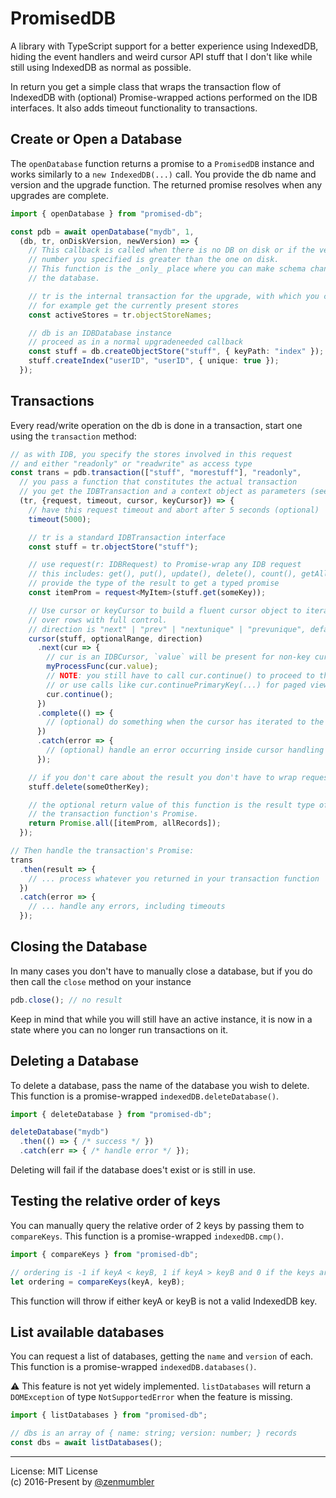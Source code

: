 PromisedDB
==========
A library with TypeScript support for a better experience using IndexedDB, hiding
the event handlers and weird cursor API stuff that I don't like while still using
IndexedDB as normal as possible.

In return you get a simple class that wraps the transaction flow of IndexedDB with
(optional) Promise-wrapped actions performed on the IDB interfaces. It also adds
timeout functionality to transactions.

Create or Open a Database
-------------------------
The `openDatabase` function returns a promise to a `PromisedDB` instance and works
similarly to a `new IndexedDB(...)` call. You provide the db name and version and the
upgrade function. The returned promise resolves when any upgrades are complete.

```typescript
import { openDatabase } from "promised-db";

const pdb = await openDatabase("mydb", 1,
  (db, tr, onDiskVersion, newVersion) => {
    // This callback is called when there is no DB on disk or if the version
    // number you specified is greater than the one on disk.
    // This function is the _only_ place where you can make schema changes to
    // the database.

    // tr is the internal transaction for the upgrade, with which you can
    // for example get the currently present stores
    const activeStores = tr.objectStoreNames;

    // db is an IDBDatabase instance
    // proceed as in a normal upgradeneeded callback
    const stuff = db.createObjectStore("stuff", { keyPath: "index" });
    stuff.createIndex("userID", "userID", { unique: true });
  });
```

Transactions
------------
Every read/write operation on the db is done in a transaction, start one using the
`transaction` method:

```typescript
// as with IDB, you specify the stores involved in this request
// and either "readonly" or "readwrite" as access type
const trans = pdb.transaction(["stuff", "morestuff"], "readonly",
  // you pass a function that constitutes the actual transaction
  // you get the IDBTransaction and a context object as parameters (see doc below)
  (tr, {request, timeout, cursor, keyCursor}) => {
    // have this request timeout and abort after 5 seconds (optional)
    timeout(5000);

    // tr is a standard IDBTransaction interface
    const stuff = tr.objectStore("stuff");

    // use request(r: IDBRequest) to Promise-wrap any IDB request
    // this includes: get(), put(), update(), delete(), count(), getAll(), getAllKeys(), etc.
    // provide the type of the result to get a typed promise
    const itemProm = request<MyItem>(stuff.get(someKey));

    // Use cursor or keyCursor to build a fluent cursor object to iterate
    // over rows with full control.
    // direction is "next" | "prev" | "nextunique" | "prevunique", default "next"
    cursor(stuff, optionalRange, direction)
      .next(cur => {
        // cur is an IDBCursor, `value` will be present for non-key cursors
        myProcessFunc(cur.value);
        // NOTE: you still have to call cur.continue() to proceed to the next record
        // or use calls like cur.continuePrimaryKey(...) for paged views etc.
        cur.continue();
      })
      .complete(() => {
        // (optional) do something when the cursor has iterated to the end of the range
      })
      .catch(error => {
        // (optional) handle an error occurring inside cursor handling
      });

    // if you don't care about the result you don't have to wrap requests
    stuff.delete(someOtherKey);

    // the optional return value of this function is the result type of
    // the transaction function's Promise.
    return Promise.all([itemProm, allRecords]);
  });

// Then handle the transaction's Promise:
trans
  .then(result => {
    // ... process whatever you returned in your transaction function
  })
  .catch(error => {
    // ... handle any errors, including timeouts
  });
```

Closing the Database
--------------------
In many cases you don't have to manually close a database, but if you do then
call the `close` method on your instance

```typescript
pdb.close(); // no result
```

Keep in mind that while you will still have an active instance, it is now
in a state where you can no longer run transactions on it.

Deleting a Database
-------------------
To delete a database, pass the name of the database you wish to delete.
This function is a promise-wrapped `indexedDB.deleteDatabase()`.

```typescript
import { deleteDatabase } from "promised-db";

deleteDatabase("mydb")
  .then(() => { /* success */ })
  .catch(err => { /* handle error */ });
```

Deleting will fail if the database does't exist or is still in use.

Testing the relative order of keys
----------------------------------
You can manually query the relative order of 2 keys by passing them
to `compareKeys`. This function is a promise-wrapped `indexedDB.cmp()`.

```typescript
import { compareKeys } from "promised-db";

// ordering is -1 if keyA < keyB, 1 if keyA > keyB and 0 if the keys are equal
let ordering = compareKeys(keyA, keyB);
```

This function will throw if either keyA or keyB is not a valid IndexedDB key.

List available databases
------------------------
You can request a list of databases, getting the `name` and `version` of each.
This function is a promise-wrapped `indexedDB.databases()`.

⚠️ This feature is not yet widely implemented. `listDatabases` will return a
`DOMException` of type `NotSupportedError` when the feature is missing.

```typescript
import { listDatabases } from "promised-db";

// dbs is an array of { name: string; version: number; } records
const dbs = await listDatabases();
```

---

License: MIT License<br>
(c) 2016-Present by [@zenmumbler](https://twitter.com/zenmumbler)
